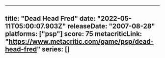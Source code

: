 
---
title: "Dead Head Fred"
date: "2022-05-11T05:00:07.903Z"
releaseDate: "2007-08-28"
platforms: ["psp"]
score: 75
metacriticLink: "https://www.metacritic.com/game/psp/dead-head-fred"
series: []
---
